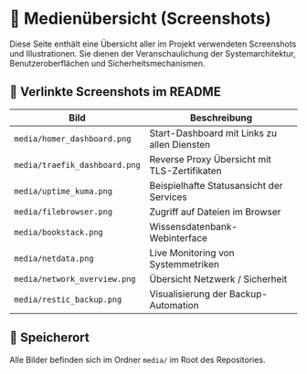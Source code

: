 # 📸 Medienübersicht (Screenshots)

Diese Seite enthält eine Übersicht aller im Projekt verwendeten Screenshots und Illustrationen. Sie dienen der Veranschaulichung der Systemarchitektur, Benutzeroberflächen und Sicherheitsmechanismen.

## 🔗 Verlinkte Screenshots im README

| Bild | Beschreibung |
|------|--------------|
| `media/homer_dashboard.png` | Start-Dashboard mit Links zu allen Diensten |
| `media/traefik_dashboard.png` | Reverse Proxy Übersicht mit TLS-Zertifikaten |
| `media/uptime_kuma.png` | Beispielhafte Statusansicht der Services |
| `media/filebrowser.png` | Zugriff auf Dateien im Browser |
| `media/bookstack.png` | Wissensdatenbank-Webinterface |
| `media/netdata.png` | Live Monitoring von Systemmetriken |
| `media/network_overview.png` | Übersicht Netzwerk / Sicherheit |
| `media/restic_backup.png` | Visualisierung der Backup-Automation |

## 📁 Speicherort

Alle Bilder befinden sich im Ordner `media/` im Root des Repositories.  
